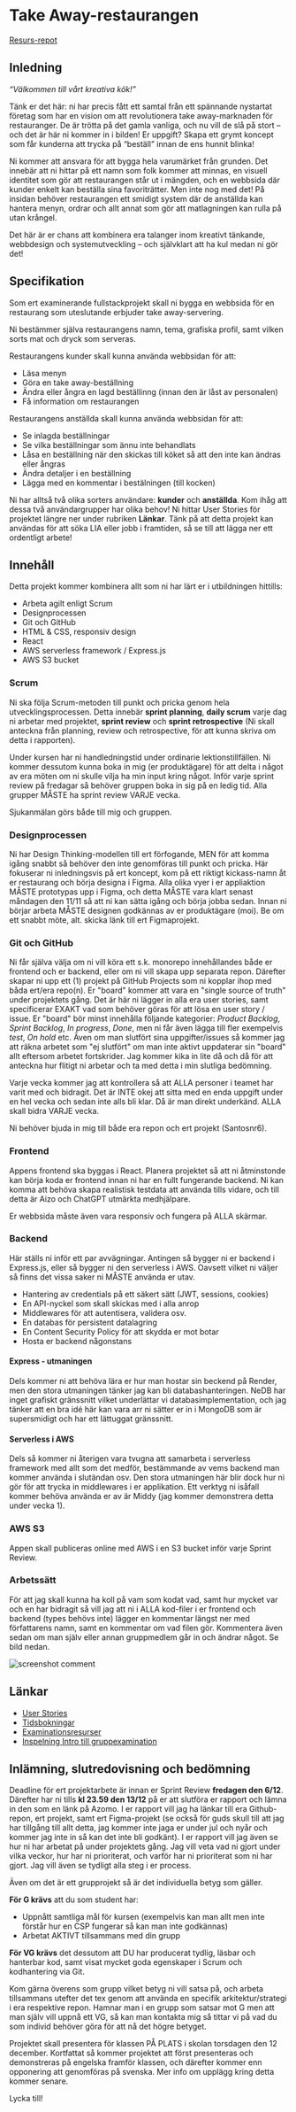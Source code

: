 # Take Away-restaurangen

[Resurs-repot](https://github.com/fu-fullstack-fe23/exam-sprint-resources)

## Inledning

*“Välkommen till vårt kreativa kök!”*

Tänk er det här: ni har precis fått ett samtal från ett spännande nystartat företag som har en vision om att revolutionera take away-marknaden för restauranger. De är trötta på det gamla vanliga, och nu vill de slå på stort – och det är här ni kommer in i bilden! Er uppgift? Skapa ett grymt koncept som får kunderna att trycka på “beställ” innan de ens hunnit blinka!

Ni kommer att ansvara för att bygga hela varumärket från grunden. Det innebär att ni hittar på ett namn som folk kommer att minnas, en visuell identitet som gör att restaurangen står ut i mängden, och en webbsida där kunder enkelt kan beställa sina favoriträtter. Men inte nog med det! På insidan behöver restaurangen ett smidigt system där de anställda kan hantera menyn, ordrar och allt annat som gör att matlagningen kan rulla på utan krångel.

Det här är er chans att kombinera era talanger inom kreativt tänkande, webbdesign och systemutveckling – och självklart att ha kul medan ni gör det!

## Specifikation

Som ert examinerande fullstackprojekt skall ni bygga en webbsida för en restaurang som uteslutande erbjuder take away-servering.

Ni bestämmer själva restaurangens namn, tema, grafiska profil, samt vilken sorts mat och dryck som serveras. 

Restaurangens kunder skall kunna använda webbsidan för att:
* Läsa menyn
* Göra en take away-beställning
* Ändra eller ångra en lagd beställinng (innan den är låst av personalen)
* Få information om restaurangen

Restaurangens anställda skall kunna använda webbsidan för att:
* Se inlagda beställningar
* Se vilka beställningar som ännu inte behandlats
* Låsa en beställning när den skickas till köket så att den inte kan ändras eller ångras
* Ändra detaljer i en beställning
* Lägga med en kommentar i bestälningen (till kocken)

Ni har alltså två olika sorters användare: **kunder** och **anställda**. Kom ihåg att dessa två användargrupper har olika behov! Ni hittar User Stories för projektet längre ner under rubriken **Länkar**.
Tänk på att detta projekt kan användas för att söka LIA eller jobb i framtiden, så se till att lägga ner ett ordentligt arbete!

## Innehåll

Detta projekt kommer kombinera allt som ni har lärt er i utbildningen hittills:
* Arbeta agilt enligt Scrum
* Designprocessen
* Git och GitHub
* HTML & CSS, responsiv design
* React
* AWS serverless framework / Express.js
* AWS S3 bucket

### Scrum

Ni ska följa Scrum-metoden till punkt och pricka genom hela utvecklingsprocessen. Detta innebär **sprint planning**, **daily scrum** varje dag ni arbetar med projektet, **sprint review** och **sprint retrospective** (Ni skall anteckna från planning, review och retrospective, för att kunna skriva om detta i rapporten).

Under kursen har ni handledningstid under ordinarie lektionstillfällen. Ni kommer dessutom kunna boka in mig (er produktägare) för att delta i något av era möten om ni skulle vilja ha min input kring något. Inför varje sprint review på fredagar så behöver gruppen boka in sig på en ledig tid. Alla grupper MÅSTE ha sprint review VARJE vecka.

Sjukanmälan görs både till mig och gruppen.

### Designprocessen

Ni har Design Thinking-modellen till ert förfogande, MEN för att komma igång snabbt så behöver den inte genomföras till punkt och pricka. Här fokuserar ni inledningsvis på ert koncept, kom på ett riktigt kickass-namn åt er restaurang och börja designa i Figma. Alla olika vyer i er appliaktion MÅSTE prototypas upp i Figma, och detta MÅSTE vara klart senast måndagen den 11/11 så att ni kan sätta igång och börja jobba sedan. Innan ni börjar arbeta MÅSTE designen godkännas av er produktägare (moi). Be om ett snabbt möte, alt. skicka länk till ert Figmaprojekt. 

### Git och GitHub

Ni får själva välja om ni vill köra ett s.k. monorepo innehållandes både er frontend och er backend, eller om ni vill skapa upp separata repon. Därefter skapar ni upp ett (1) projekt på GitHub Projects som ni kopplar ihop med båda ert/era repo(n). Er "board" kommer att vara en "single source of truth" under projektets gång. Det är här ni lägger in alla era user stories, samt specificerar EXAKT vad som behöver göras för att lösa en user story / issue. Er "board" bör minst innehålla följande kategorier: *Product Backlog*, *Sprint Backlog*, *In progress*, *Done*, men ni får även lägga till fler exempelvis *test*, *On hold* etc. Även om man slutfört sina uppgifter/issues så kommer jag att räkna arbetet som "ej slutfört" om man inte aktivt uppdaterar sin "board" allt eftersom arbetet fortskrider. Jag kommer kika in lite då och då för att anteckna hur flitigt ni arbetar och ta med detta i min slutliga bedömning.

Varje vecka kommer jag att kontrollera så att ALLA personer i teamet har varit med och bidragit. Det är INTE okej att sitta med en enda uppgift under en hel vecka och sedan inte alls bli klar. Då är man direkt underkänd. ALLA skall bidra VARJE vecka.

Ni behöver bjuda in mig till både era repon och ert projekt (Santosnr6).

### Frontend

Appens frontend ska byggas i React. Planera projektet så att ni åtminstonde kan börja koda er frontend innan ni har en fullt fungerande backend. Ni kan komma att behöva skapa realistisk testdata att använda tills vidare, och till detta är Aizo och ChatGPT utmärkta medhjälpare. 

Er webbsida måste även vara responsiv och fungera på ALLA skärmar.

### Backend

Här ställs ni inför ett par avvägningar. Antingen så bygger ni er backend i Express.js, eller så bygger ni den serverless i AWS.
Oavsett vilket ni väljer så finns det vissa saker ni MÅSTE använda er utav.

* Hantering av credentials på ett säkert sätt (JWT, sessions, cookies)
* En API-nyckel som skall skickas med i alla anrop
* Middlewares för att autentisera, validera osv.
* En databas för persistent datalagring
* En Content Security Policy för att skydda er mot botar
* Hosta er backend någonstans

#### Express - utmaningen

Dels kommer ni att behöva lära er hur man hostar sin beckend på Render, men den stora utmaningen tänker jag kan bli databashanteringen. NeDB har inget grafiskt gränssnitt vilket underlättar vi databasimplementation, och jag tänker att en bra idé här kan vara arr ni sätter er in i MongoDB som är supersmidigt och har ett lättuggat gränssnitt.

#### Serverless i AWS

Dels så kommer ni återigen vara tvugna att samarbeta i serverless framework med allt som det medför, bestämmande av vems backend man kommer använda i slutändan osv. Den stora utmaningen här blir dock hur ni gör för att trycka in middlewares i er applikation. Ett verktyg ni isåfall kommer behöva använda er av är Middy (jag kommer demonstrera detta under vecka 1).

### AWS S3

Appen skall publiceras online med AWS i en S3 bucket inför varje Sprint Review.

### Arbetssätt

För att jag skall kunna ha koll på vam som kodat vad, samt hur mycket var och en har bidragit så vill jag att ni i ALLA kod-filer i er frontend och backend (types behövs inte) lägger en kommentar längst ner med författarens namn, samt en kommentar om vad filen gör. Kommentera även sedan om man själv eller annan gruppmedlem går in och ändrar något. Se bild nedan.

![screenshot comment](./bild.png)

## Länkar

* [User Stories](https://github.com/users/Santosnr6/projects/21)
* [Tidsbokningar](https://docs.google.com/spreadsheets/d/1HtJ21lBjwtNP8tbahDz9s2I9gDJIs8P1WJMk_N25KpY/edit?usp=sharing)
* [Examinationsresurser](https://github.com/fu-fullstack-fe23/exam-sprint-resources/tree/main)
* [Inspelning Intro till gruppexamination]()

## Inlämning, slutredovisning och bedömning

Deadline för ert projektarbete är innan er Sprint Review **fredagen den 6/12**. Därefter har ni tills **kl 23.59 den 13/12** på er att slutföra er rapport och lämna in den som en länk på Azomo. I er rapport vill jag ha länkar till era Github-repon, ert projekt, samt ert Figma-projekt (se också för guds skull till att jag har tillgång till allt detta, jag kommer inte jaga er under jul och nyår och kommer jag inte in så kan det inte bli godkänt). I er rapport vill jag även se hur ni har arbetat på under projektets gång. Jag vill veta vad ni gjort under vilka veckor, hur har ni prioriterat, och varför har ni prioriterat som ni har gjort. Jag vill även se tydligt alla steg i er process.

Även om det är ett grupprojekt så är det individuella betyg som gäller. 

**För G krävs** att du som student har:
* Uppnått samtliga mål för kursen (exempelvis kan man allt men inte förstår hur en CSP fungerar så kan man inte godkännas)
* Arbetat AKTIVT tillsammans med din grupp

**För VG krävs** det dessutom att DU har producerat tydlig, läsbar och hanterbar kod, samt visat mycket goda egenskaper i Scrum och kodhantering via Git.

Kom gärna överens som grupp vilket betyg ni vill satsa på, och arbeta tillsammans utefter det tex genom att använda en specifik arkitektur/strategi i era respektive repon. Hamnar man i en grupp som satsar mot G men att man själv vill uppnå ett VG, så kan man kontakta mig så tittar vi på vad du som individ behöver göra för att nå det högre betyget.

Projektet skall presentera för klassen PÅ PLATS i skolan torsdagen den 12 december. Kortfattat så kommer projektet att först presenteras och demonstreras på engelska framför klassen, och därefter kommer enn opponering att genomföras på svenska.
Mer info om upplägg kring detta kommer senare.

Lycka till!

